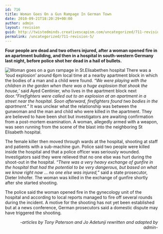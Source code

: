 ```yaml
---
id: 716
title: Woman Goes On a Gun Rampage In German Town
date: 2010-09-21T18:20:29+00:00
author: admin
layout: revision
guid: http://twistedminds.creativescapism.com/uncategorized/711-revision-5/
permalink: /uncategorized/711-revision-5/
---
```

<p class="dropcap-first">
  <strong>Four people are dead and two others injured, after a woman opened fire in an apartment building, and then in a hospital in south-western Germany last night, before police shot her dead in a hail of bullets.</strong>
</p>

![Woman goes on a gun rampage in St.Elisabethen hospital](StElisabethen.jpg "forensic experts at the St. Elisabethen hospital") There was a &#8216;loud explosion&#8217; around 6pm local time at a nearby apartment block in which the bodies of a man and a child were found. _&#8220;We were playing with the children in the garden when there was a huge explosion that shook the house,&#8217;_ said Ayed Centinier, who lives in the apartment block next door._&#8220;Firefighters were called out to an explosion at an apartment in a street near the hospital. Soon afterward, firefighters found two bodies in the apartment.&#8221;_ It was unclear what the relationship was between the gunwoman and the man and child who were killed in the apartment. They are believed to have been shot but investigators are awaiting confirmation from a post-mortem examination. A woman, allegedly armed with a weapon, was seen running from the scene of the blast into the neighboring St Elisabeth hospital.

The female killer then moved through wards at the hospital, shooting at staff and patients with a sub-machine gun. Police said two people were killed inside the hospital and that a police officer was seriously wounded. Investigators said they were relieved that no one else was hurt during the shoot-out in the hospital. _&#8220;There was a very heavy exchange of gunfire in the hospital that had the potential to be very dangerous, but based on what we know right now &#8230; no one else was injured,&#8221;_ said a state prosecutor, Dieter Inhofer. The woman was killed in the exchange of gunfire shortly after she started shooting.

The police said the woman opened fire in the gynecology unit of the hospital and according to local reports managed to fire off several rounds during the incident. A motive for the shooting has not yet been established but at a news conference, German prosecutors said a domestic dispute may have triggered the shooting.

<p style="text-align: right;">
  <em>-articles by Tony Paterson and Jo Adetunji rewritten and adapted by admin-</em>
</p>